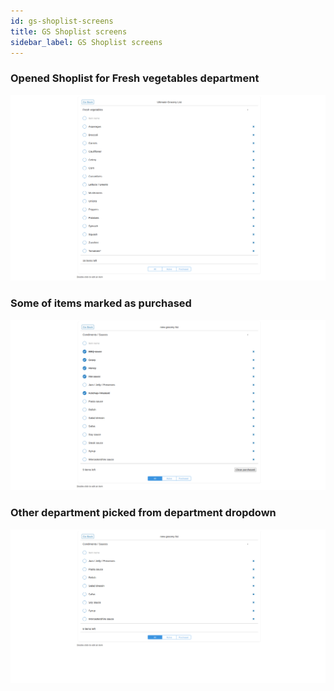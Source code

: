 ```yaml
---
id: gs-shoplist-screens
title: GS Shoplist screens
sidebar_label: GS Shoplist screens
---
```

### Opened Shoplist for Fresh vegetables department

![](https://raw.githubusercontent.com/GroceriStar/creative/master/prev.%20design.screens/Shopping%20List%20%2059f1695cd534650012ae0ee7.png)

###

### Some of items marked as purchased

![](https://raw.githubusercontent.com/GroceriStar/creative/master/prev.%20design.screens/Shopping%20List%20%205a6fb00ef3909e0012274dab%20%281%29.png)

### Other department picked from department dropdown

![](https://raw.githubusercontent.com/GroceriStar/creative/master/prev.%20design.screens/Shopping%20List%20%205a6fb00ef3909e0012274dab.png)
